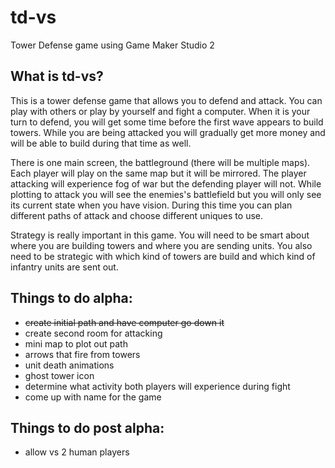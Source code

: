 # td-vs
Tower Defense game using Game Maker Studio 2

## What is td-vs?
This is a tower defense game that allows you to defend and attack. You can play with others or play by yourself and fight a computer. When it is your turn to defend, you will get some time before the first wave appears to build towers. While you are being attacked you will gradually get more money and will be able to build during that time as well. 

There is one main screen, the battleground (there will be multiple maps). Each player will play on the same map but it will be mirrored. The player attacking will experience fog of war but the defending player will not. While plotting to attack you will see the enemies's battlefield but you will only see its current state when you have vision. During this time you can plan different paths of attack and choose different uniques to use. 

Strategy is really important in this game. You will need to be smart about where you are building towers and where you are sending units. You also need to be strategic with which kind of towers are build and which kind of infantry units are sent out. 

## Things to do alpha:
- ~~create initial path and have computer go down it~~
- create second room for attacking
- mini map to plot out path
- arrows that fire from towers
- unit death animations
- ghost tower icon
- determine what activity both players will experience during fight
- come up with name for the game

## Things to do post alpha:
- allow vs 2 human players



